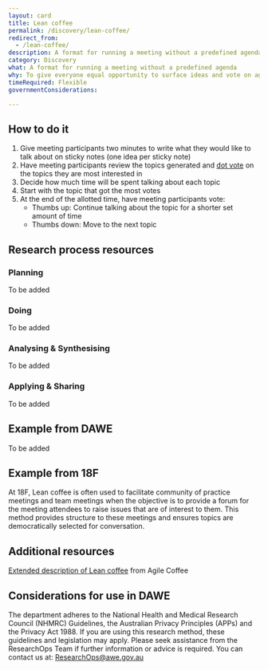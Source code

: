 ```yaml
---
layout: card
title: Lean coffee
permalink: /discovery/lean-coffee/
redirect_from:
  - /lean-coffee/
description: A format for running a meeting without a predefined agenda
category: Discovery
what: A format for running a meeting without a predefined agenda
why: To give everyone equal opportunity to surface ideas and vote on agenda topics,  allowing meeting attendees to be co-owners in the meeting agenda.
timeRequired: Flexible
governmentConsiderations:

---
```


## How to do it

1. Give meeting participants two minutes to write what they would like to talk about on sticky notes (one idea per sticky note)
1. Have meeting participants review the topics generated and <a href="https://methods.18f.gov/discover/dot-voting/" class="usa-link">dot vote</a> on the topics they are most interested in
1. Decide how much time will be spent talking about each topic
1. Start with the topic that got the most votes
1. At the end of the allotted time, have meeting participants vote:
    - Thumbs up: Continue talking about the topic for a shorter set amount of time
    - Thumbs down: Move to the next topic

<section class="method--section method--section--18f-example" markdown="1" >

## Research process resources
### Planning
To be added

### Doing
To be added

### Analysing & Synthesising
To be added

### Applying & Sharing
To be added


## Example from DAWE

To be added

</section>

## Example from 18F

At 18F, Lean coffee is often used to facilitate community of practice meetings and team meetings when the objective is to provide a forum for the meeting attendees to raise issues that are of interest to them. This method provides structure to these meetings and ensures topics are democratically selected for conversation.

</section>

<section class="method--section method--section--additional-resources" markdown="1" >

## Additional resources

<a href="http://agilecoffee.com/leancoffee/" class="usa-link">Extended description of Lean coffee</a> from Agile Coffee

</section>

<section class="method--section method--section--government-considerations" markdown="1" >

## Considerations for use in DAWE

The department adheres to the National Health and Medical Research Council (NHMRC) Guidelines, the Australian Privacy Principles (APPs) and the Privacy Act 1988. If you are using this research method, these guidelines and legislation may apply. Please seek assistance from the ResearchOps Team if further information or advice is required. You can contact us at: ResearchOps@awe.gov.au

</section>
